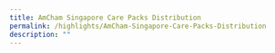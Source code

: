 ```yaml
---
title: AmCham Singapore Care Packs Distribution
permalink: /highlights/AmCham-Singapore-Care-Packs-Distribution
description: ""
---
```

